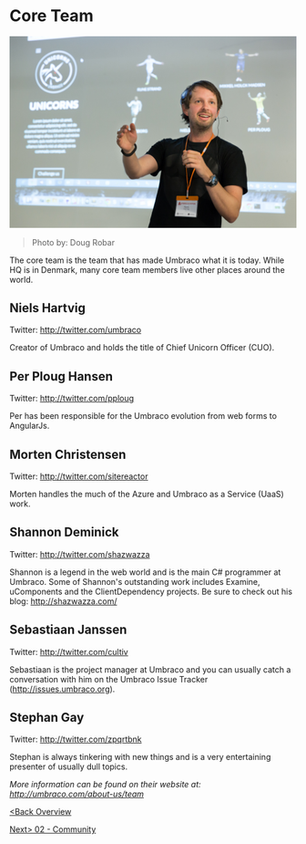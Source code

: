 # Core Team

![15930521975_013c7c300d_o.jpg](assets/15930521975_013c7c300d_o.jpg)
>Photo by: Doug Robar

The core team is the team that has made Umbraco what it is today.  While HQ is in Denmark, many core team members live other places around the world.
## Niels Hartvig
Twitter: http://twitter.com/umbraco

Creator of Umbraco and holds the title of Chief Unicorn Officer (CUO).

## Per Ploug Hansen
Twitter: http://twitter.com/pploug

Per has been responsible for the Umbraco evolution from web forms to AngularJs.

## Morten Christensen
Twitter: http://twitter.com/sitereactor

Morten handles the much of the Azure and Umbraco as a Service (UaaS) work.

## Shannon Deminick
Twitter: http://twitter.com/shazwazza

Shannon is a legend in the web world and is the main C# programmer at Umbraco.  Some of Shannon's outstanding work includes Examine, uComponents and the ClientDependency projects.  Be sure to check out his blog: http://shazwazza.com/

## Sebastiaan Janssen
Twitter: http://twitter.com/cultiv

Sebastiaan is the project manager at Umbraco and you can usually catch a conversation with him on the Umbraco Issue Tracker (http://issues.umbraco.org).

## Stephan Gay
Twitter: http://twitter.com/zpqrtbnk 

Stephan is always tinkering with new things and is a very entertaining presenter of usually dull topics.

*More information can be found on their website at: http://umbraco.com/about-us/team*

[<Back Overview](README.md)

[Next> 02 - Community](02%20-%20Community.md)
